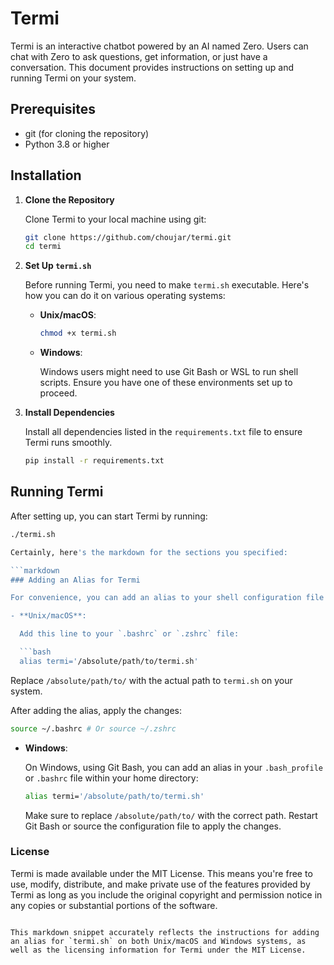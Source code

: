 # Termi

Termi is an interactive chatbot powered by an AI named Zero. Users can chat with Zero to ask questions, get information, or just have a conversation. This document provides instructions on setting up and running Termi on your system.

## Prerequisites

- git (for cloning the repository)
- Python 3.8 or higher

## Installation

1. **Clone the Repository**

    Clone Termi to your local machine using git:

    ```bash
    git clone https://github.com/choujar/termi.git
    cd termi
    ```

2. **Set Up `termi.sh`**

    Before running Termi, you need to make `termi.sh` executable. Here's how you can do it on various operating systems:

    - **Unix/macOS**:

        ```bash
        chmod +x termi.sh
        ```

    - **Windows**:

        Windows users might need to use Git Bash or WSL to run shell scripts. Ensure you have one of these environments set up to proceed.

3. **Install Dependencies**

    Install all dependencies listed in the `requirements.txt` file to ensure Termi runs smoothly.

    ```bash
    pip install -r requirements.txt
    ```

## Running Termi

After setting up, you can start Termi by running:

```bash
./termi.sh

Certainly, here's the markdown for the sections you specified:

```markdown
### Adding an Alias for Termi

For convenience, you can add an alias to your shell configuration file to run Termi from anywhere.

- **Unix/macOS**:

  Add this line to your `.bashrc` or `.zshrc` file:

  ```bash
  alias termi='/absolute/path/to/termi.sh'
  ```

  Replace `/absolute/path/to/` with the actual path to `termi.sh` on your system.

  After adding the alias, apply the changes:

  ```bash
  source ~/.bashrc # Or source ~/.zshrc
  ```

- **Windows**:

  On Windows, using Git Bash, you can add an alias in your `.bash_profile` or `.bashrc` file within your home directory:

  ```bash
  alias termi='/absolute/path/to/termi.sh'
  ```

  Make sure to replace `/absolute/path/to/` with the correct path. Restart Git Bash or source the configuration file to apply the changes.

### License

Termi is made available under the MIT License. This means you're free to use, modify, distribute, and make private use of the features provided by Termi as long as you include the original copyright and permission notice in any copies or substantial portions of the software.
```

This markdown snippet accurately reflects the instructions for adding an alias for `termi.sh` on both Unix/macOS and Windows systems, as well as the licensing information for Termi under the MIT License.